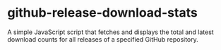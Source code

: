 # github-release-download-stats
A simple JavaScript script that fetches and displays the total and latest download counts for all releases of a specified GitHub repository.
